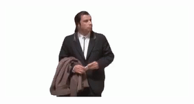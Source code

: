 <!--
[![LinkedIn](https://img.shields.io/badge/-linkedin-black?style=for-the-badge&logo=linkedin&logoColor=0a66c2)](https://www.linkedin.com/in/xshpakx/)

-->

<p align="center">
    <a href="https://www.linkedin.com/in/xshpakx/">
        <img src="https://github.com/xshpakx/xshpakx/blob/main/assets/johntravolta.gif">
    </a>
</p>